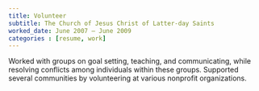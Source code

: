 ```yaml
---
title: Volunteer
subtitle: The Church of Jesus Christ of Latter-day Saints
worked_date: June 2007 – June 2009
categories : [resume, work]
---
```

Worked with groups on goal setting, teaching, and communicating, while resolving conflicts among individuals within these groups. Supported several communities by volunteering at various nonprofit organizations.
